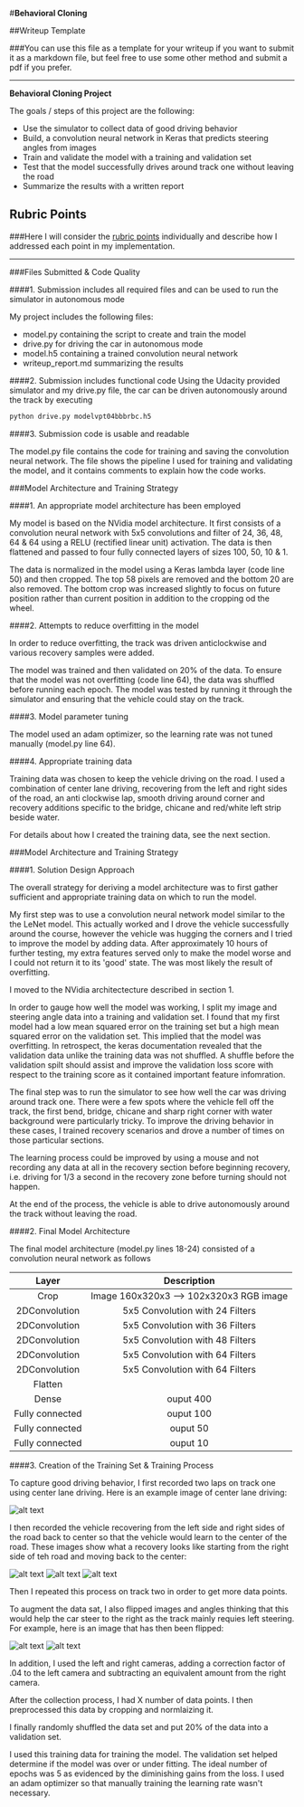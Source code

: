 #**Behavioral Cloning** 

##Writeup Template

###You can use this file as a template for your writeup if you want to submit it as a markdown file, but feel free to use some other method and submit a pdf if you prefer.

---

**Behavioral Cloning Project**

The goals / steps of this project are the following:
* Use the simulator to collect data of good driving behavior
* Build, a convolution neural network in Keras that predicts steering angles from images
* Train and validate the model with a training and validation set
* Test that the model successfully drives around track one without leaving the road
* Summarize the results with a written report


[//]: # (Image References)

[image1]: ./examples/placeholder.png "Model Visualization"
[image2]: ./examples/center.jpg "center lane driving"
[image3]: ./examples/rec1.jpg "Recovery Image"
[image4]: ./examples/rec2.jpg "Recovery Image"
[image5]: ./examples/rec3.jpg "Recovery Image"
[image6]: ./examples/normal.jpg "Normal Image"
[image7]: ./examples/flipped.jpg "Flipped Image"

## Rubric Points
###Here I will consider the [rubric points](https://review.udacity.com/#!/rubrics/432/view) individually and describe how I addressed each point in my implementation.  

---
###Files Submitted & Code Quality

####1. Submission includes all required files and can be used to run the simulator in autonomous mode

My project includes the following files:
* model.py containing the script to create and train the model
* drive.py for driving the car in autonomous mode
* model.h5 containing a trained convolution neural network 
* writeup_report.md summarizing the results

####2. Submission includes functional code
Using the Udacity provided simulator and my drive.py file, the car can be driven autonomously around the track by executing 
```sh
python drive.py modelvpt04bbbrbc.h5
```

####3. Submission code is usable and readable

The model.py file contains the code for training and saving the convolution neural network. The file shows the pipeline I used for training and validating the model, and it contains comments to explain how the code works.

###Model Architecture and Training Strategy

####1. An appropriate model architecture has been employed

My model is based on the NVidia model architecture.  It first consists of a convolution neural network with 5x5 convolutions and filter of 24, 36, 48, 64 & 64 using a RELU (rectified linear unit) activation.  The data is then flattened and passed to four fully connected layers of sizes 100, 50, 10 & 1. 

The data is normalized in the model using a Keras lambda layer (code line 50) and then cropped.  The top 58 pixels are removed and the bottom 20 are also removed.  The bottom crop was increased slightly to focus on future position rather than current position in addition to the cropping od the wheel.

####2. Attempts to reduce overfitting in the model

In order to reduce overfitting, the track was driven anticlockwise and various recovery samples were added.

The model was trained and then validated on 20% of the data.  To ensure that the model was not overfitting (code line 64), the data was shuffled before running each epoch. The model was tested by running it through the simulator and ensuring that the vehicle could stay on the track.

####3. Model parameter tuning

The model used an adam optimizer, so the learning rate was not tuned manually (model.py line 64).

####4. Appropriate training data

Training data was chosen to keep the vehicle driving on the road. I used a combination of center lane driving, recovering from the left and right sides of the road, an anti clockwise lap, smooth driving around corner and recovery additions specific to the bridge, chicane and red/white left strip beside water.

For details about how I created the training data, see the next section. 

###Model Architecture and Training Strategy

####1. Solution Design Approach

The overall strategy for deriving a model architecture was to first gather sufficient and appropriate training data on which to run the model. 

My first step was to use a convolution neural network model similar to the the LeNet model.  This actually worked and I drove the vehicle successfully around the course, however the vehicle was hugging the corners and I tried to improve the model by adding data.  After approximately 10 hours of further testing, my extra features served only to make the model worse and I could not return it to its 'good' state.  The was most likely the result of overfitting.

I moved to the NVidia architectecture described in section 1.

In order to gauge how well the model was working, I split my image and steering angle data into a training and validation set. I found that my first model had a low mean squared error on the training set but a high mean squared error on the validation set. This implied that the model was overfitting.  In retrospect, the keras documentation revealed that the validation data unlike the training data was not shuffled.  A shuffle before the  validation spilt should assist and improve the validation loss score with respect to the training score as it contained important feature infomration. 

The final step was to run the simulator to see how well the car was driving around track one. There were a few spots where the vehicle fell off the track, the first bend, bridge, chicane and sharp right corner with water background were particularly tricky.  To improve the driving behavior in these cases, I trained recovery scenarios and drove a number of times on those particular sections.

The learning process could be improved by using a mouse and not recording any data at all in the recovery section before beginning recovery, i.e. driving for 1/3 a second in the recovery zone before turning should not happen.

At the end of the process, the vehicle is able to drive autonomously around the track without leaving the road.



####2. Final Model Architecture

The final model architecture (model.py lines 18-24) consisted of a convolution neural network as follows

| Layer         		|     Description	        					| 
|:---------------------:|:---------------------------------------------:| 
| Crop         		    | Image 160x320x3 --> 102x320x3 RGB image       | 
| 2DConvolution     	| 5x5 Convolution with 24 Filters           	|
| 2DConvolution 		| 5x5 Convolution with 36 Filters 				|
| 2DConvolution     	| 5x5 Convolution with 48 Filters           	|
| 2DConvolution 		| 5x5 Convolution with 64 Filters 				|
| 2DConvolution 		| 5x5 Convolution with 64 Filters 				|
| Flatten   	      	|                               			    |
| Dense		            |  ouput 400       					            |
| Fully connected		| ouput 100      					            |
| Fully connected		| ouput 50      					            |
| Fully connected		| ouput 10      					            |
 

####3. Creation of the Training Set & Training Process

To capture good driving behavior, I first recorded two laps on track one using center lane driving. Here is an example image of center lane driving:

![alt text][image2]

I then recorded the vehicle recovering from the left side and right sides of the road back to center so that the vehicle would learn to the center of the road. These images show what a recovery looks like starting from the right side of teh road and moving back to the center:

![alt text][image3]
![alt text][image4]
![alt text][image5]

Then I repeated this process on track two in order to get more data points.

To augment the data sat, I also flipped images and angles thinking that this would help  the car steer to the right as the track mainly requies left steering. For example, here is an image that has then been flipped:

![alt text][image6]
![alt text][image7]

In addition, I used the left and right cameras, adding a correction factor of .04 to the left camera and subtracting an equivalent amount from the right camera. 

After the collection process, I had X number of data points. I then preprocessed this data by cropping and normlaizing it.


I finally randomly shuffled the data set and put 20% of the data into a validation set. 

I used this training data for training the model. The validation set helped determine if the model was over or under fitting. The ideal number of epochs was 5 as evidenced by the diminishing gains from the loss. I used an adam optimizer so that manually training the learning rate wasn't necessary.